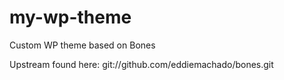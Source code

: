 my-wp-theme
===========

Custom WP theme based on Bones

Upstream found here:
git://github.com/eddiemachado/bones.git
